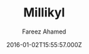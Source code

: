 ---
title: Millikyl
github: https://github.com/fareez-ahamed/millikyl
demo: https://fareez-ahamed.github.io/millikyl/
author: Fareez Ahamed
ssg:
  - Jekyll
cms:
  - No Cms
date: 2016-01-02T15:55:57.000Z
description: A Jekyll theme based on the super minimal Milligram CSS Framework
stale: true
draft: true
---